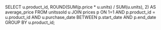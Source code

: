 SELECT 
    u.product_id, 
    ROUND(SUM(p.price * u.units) / SUM(u.units), 2) AS average_price
FROM unitssold u
JOIN prices p ON 1=1
    AND p.product_id = u.product_id
    AND u.purchase_date BETWEEN p.start_date AND p.end_date
GROUP BY u.product_id;
